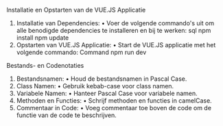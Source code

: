 Installatie en Opstarten van de VUE.JS Applicatie
1.	Installatie van Dependencies:
•	Voer de volgende commando's uit om alle benodigde dependencies te installeren en bij te werken:
sql
npm install 
npm update 
2.	Opstarten van VUE.JS Applicatie:
•	Start de VUE.JS applicatie met het volgende commando:
Command
npm run dev 

Bestands- en Codenotaties
1.	Bestandsnamen:
•	Houd de bestandsnamen in Pascal Case.
2.	Class Namen:
•	Gebruik kebab-case voor class namen.
3.	Variabele Namen:
•	Hanteer Pascal Case voor variabele namen.
4.	Methoden en Functies:
•	Schrijf methoden en functies in camelCase.
5.	Commentaar in Code:
•	Voeg commentaar toe boven de code om de functie van de code te beschrijven.
